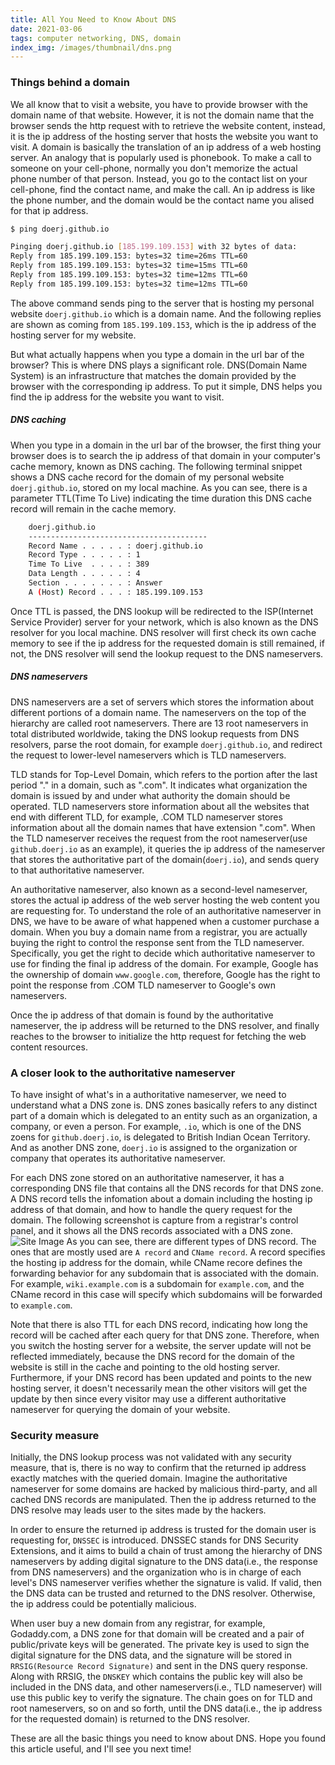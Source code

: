 ```yaml
---
title: All You Need to Know About DNS
date: 2021-03-06
tags: computer networking, DNS, domain
index_img: /images/thumbnail/dns.png
---
```

### Things behind a domain
We all know that to visit a website, you have to provide browser with the domain name of that website. However, it is not the domain name that the browser sends the http request with to retrieve the website content, instead, it is the ip address of the hosting server that hosts the website you want to visit. A domain is basically the translation of an ip address of a web hosting server. An analogy that is popularly used is phonebook. To make a call to someone on your cell-phone, normally you don't memorize the actual phone number of that person. Instead, you go to the contact list on your cell-phone, find the contact name, and make the call. An ip address is like the phone number, and the domain would be the contact name you alised for that ip address. 
```bash
$ ping doerj.github.io

Pinging doerj.github.io [185.199.109.153] with 32 bytes of data:
Reply from 185.199.109.153: bytes=32 time=26ms TTL=60
Reply from 185.199.109.153: bytes=32 time=15ms TTL=60
Reply from 185.199.109.153: bytes=32 time=12ms TTL=60
Reply from 185.199.109.153: bytes=32 time=12ms TTL=60
```  
The above command sends ping to the server that is hosting my personal website `doerj.github.io` which is a domain name. And the following replies are shown as coming from `185.199.109.153`, which is the ip address of the hosting server for my website. 

But what actually happens when you type a domain in the url bar of the browser? This is where DNS plays a significant role. DNS(Domain Name System) is an infrastructure that matches the domain provided by the browser with the corresponding ip address. To put it simple, DNS helps you find the ip address for the website you want to visit. 

##### DNS caching
When you type in a domain in the url bar of the browser, the first thing your browser does is to search the ip address of that domain in your computer's cache memory, known as DNS caching. The following terminal snippet shows a DNS cache record for the domain of my personal website `doerj.github.io`, stored on my local machine. As you can see, there is a parameter TTL(Time To Live) indicating the time duration this DNS cache record will remain in the cache memory. 
```bash
    doerj.github.io
    ----------------------------------------
    Record Name . . . . . : doerj.github.io
    Record Type . . . . . : 1
    Time To Live  . . . . : 389
    Data Length . . . . . : 4
    Section . . . . . . . : Answer
    A (Host) Record . . . : 185.199.109.153
```
Once TTL is passed, the DNS lookup will be redirected to the ISP(Internet Service Provider) server for your network, which is also known as the DNS resolver for you local machine. DNS resolver will first check its own cache memory to see if the ip address for the requested domain is still remained, if not, the DNS resolver will send the lookup request to the DNS nameservers. 

##### DNS nameservers
DNS nameservers are a set of servers which stores the information about different portions of a domain name. The nameservers on the top of the hierarchy are called root nameservers. There are 13 root nameservers in total distributed worldwide, taking the DNS lookup requests from DNS resolvers, parse the root domain, for example `doerj.github.io`, and redirect the request to lower-level nameservers which is TLD nameservers.

TLD stands for Top-Level Domain, which refers to the portion after the last period "." in a domain, such as ".com". It indicates what organization the domain is issued by and under what authority the domain should be operated. TLD nameservers store information about all the websites that end with different TLD, for example, .COM TLD nameserver stores information about all the domain names that have extension ".com". When the TLD nameserver receives the request from the root nameserver(use `github.doerj.io` as an example), it queries the ip address of the nameserver that stores the authoritative part of the domain(`doerj.io`), and sends query to that authoritative nameserver.

An authoritative nameserver, also known as a second-level nameserver, stores the actual ip address of the web server hosting the web content you are requesting for. To understand the role of an authoritative nameserver in DNS, we have to be aware of what happened when a customer purchase a domain. When you buy a domain name from a registrar, you are actually buying the right to control the response sent from the TLD nameserver. Specifically, you get the right to decide which authoritative nameserver to use for finding the final ip address of the domain. For example, Google has the ownership of domain `www.google.com`, therefore, Google has the right to point the response from .COM TLD nameserver to Google's own nameservers.

Once the ip address of that domain is found by the authoritative nameserver, the ip address will be returned to the DNS resolver, and finally reaches to the browser to initialize the http request for fetching the web content resources. 

### A closer look to the authoritative nameserver
To have insight of what's in a authoritative nameserver, we need to understand what a DNS zone is. DNS zones basically refers to any distinct part of a domain which is delegated to an entity such as an organization, a company, or even a person. For example, `.io`, which is one of the DNS zoens for `github.doerj.io`, is delegated to British Indian Ocean Territory. And as another DNS zone, `doerj.io` is assigned to the organization or company that operates its authoritative nameserver. 

For each DNS zone stored on an authoritative nameserver, it has a corresponding DNS file that contains all the DNS records for that DNS zone. A DNS record tells the infomation about a domain including the hosting ip address of that domain, and how to handle the query request for the domain. The following screenshot is capture from a registrar's control panel, and it shows all the DNS records associated with a DNS zone. 
![Site Image](/images/dns/dns-record.png)
As you can see, there are different types of DNS record. The ones that are mostly used are `A record` and `CName record`. A record specifies the hosting ip address for the domain, while CName recore defines the forwarding behavior for any subdomain that is associated with the domain. For example, `wiki.example.com` is a subdomain for `example.com`, and the CName record in this case will specify which subdomains will be forwarded to `example.com`.

Note that there is also TTL for each DNS record, indicating how long the record will be cached after each query for that DNS zone. Therefore, when you switch the hosting server for a website, the server update will not be reflected immediately, because the DNS record for the domain of the website is still in the cache and pointing to the old hosting server. Furthermore, if your DNS record has been updated and points to the new hosting server, it doesn't necessarily mean the other visitors will get the update by then since every visitor may use a different authoritative nameserver for querying the domain of your website. 

### Security measure 
Initially, the DNS lookup process was not validated with any security measure, that is, there is no way to confirm that the returned ip address exactly matches with the queried domain. Imagine the authoritative nameserver for some domains are hacked by malicious third-party, and all cached DNS records are manipulated. Then the ip address returned to the DNS resolve may leads user to the sites made by the hackers. 

In order to ensure the returned ip address is trusted for the domain user is requesting for, `DNSSEC` is introduced. DNSSEC stands for DNS Security Extensions, and it aims to build a chain of trust among the hierarchy of DNS nameservers by adding digital signature to the DNS data(i.e., the response from DNS nameservers) and the organization who is in charge of each level's DNS nameserver verifies whether the signature is valid. If valid, then the DNS data can be trusted and returned to the DNS resolver. Otherwise, the ip address could be potentially malicious. 

When user buy a new domain from any registrar, for example, Godaddy.com, a DNS zone for that domain will be created and a pair of public/private keys will be generated. The private key is used to sign the digital signature for the DNS data, and the signature will be stored in `RRSIG(Resource Record Signature)` and sent in the DNS query response. Along with RRSIG, the `DNSKEY` which contains the public key will also be included in the DNS data, and other nameservers(i.e., TLD nameserver) will use this public key to verify the signature. The chain goes on for TLD and root nameservers, so on and so forth, until the DNS data(i.e., the ip address for the requested domain) is returned to the DNS resolver.

These are all the basic things you need to know about DNS. Hope you found this article useful, and I'll see you next time!


